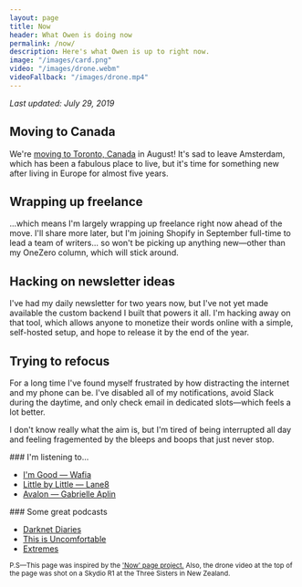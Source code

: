 ```yaml
---
layout: page
title: Now
header: What Owen is doing now 
permalink: /now/
description: Here's what Owen is up to right now.
image: "/images/card.png"
video: "/images/drone.webm"
videoFallback: "/images/drone.mp4"
---
```

*Last updated: July 29, 2019*

## Moving to Canada

We're [moving to Toronto, Canada](https://twitter.com/ow/status/1154454769894744066) in August!  It's sad to leave Amsterdam, which has been a fabulous place to live, but it's time for something new after living in Europe for almost five years. 

## Wrapping up freelance

...which means I'm largely wrapping up freelance right now ahead of the move. I'll share more later, but I'm joining Shopify in September full-time to lead a team of writers... so won't be picking up anything new—other than my OneZero column, which will stick around.

## Hacking on newsletter ideas

I've had my daily newsletter for two years now, but I've not yet made available the custom backend I built that powers it all. I'm hacking away on that tool, which allows anyone to monetize their words online with a simple, self-hosted setup, and hope to release it by the end of the year.

## Trying to refocus 

For a long time I've found myself frustrated by how distracting the internet and my phone can be. I've disabled all of my notifications, avoid Slack during the daytime, and only check email in dedicated slots—which feels a lot better. 

I don't know really what the aim is, but I'm tired of being interrupted all day and feeling fragemented by the bleeps and boops that just never stop.

<div class="row mt-3">
<div class="col-6" markdown="1">
### I'm listening to...

- [I'm Good — Wafia](https://open.spotify.com/album/77VKAhpS4mDOFRGSVqTghv?si=zTV7VxN0QQq7469DMNdK5g)
- [Little by Little — Lane8](https://open.spotify.com/playlist/078E5Nx5UoBcaJdtjKnpi4?si=5QETJRAYRWugZ6r_dlruHw)
- [Avalon — Gabrielle Aplin](https://open.spotify.com/album/5SrjK7Kd2bhNDS9ORdvUUw?si=o527kjOfSpWqS2Kd4OIasQ)
</div>
<div class="col-6" markdown="1">
### Some great podcasts

- [Darknet Diaries](https://open.spotify.com/show/4XPl3uEEL9hvqMkoZrzbx5?si=GG7hKJyYRui0xtELVEYyIg)
- [This is Uncomfortable](https://open.spotify.com/show/6tEwYWoHJrZyTOevB7Ko84?si=d_rNpOloRluaEscXkzhhGg)
- [Extremes](https://open.spotify.com/show/11n2FBgS3NkKb34QDm2xCH?si=sQ3RcVCQQrGOLMC9T1yhFQ)

</div>
</div>

<small markdown="1">P.S—This page was inspired by the ['Now' page project.](https://sivers.org/nowff) Also, the drone video at the top of the page was shot on a Skydio R1 at the Three Sisters in New Zealand.</small>